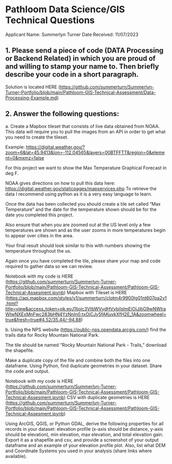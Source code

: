# Pathloom Data Science/GIS Technical Questions

Applicant Name: Summerlyn Turner            Date Received: 11/07/2023

## 1. Please send a piece of code (DATA Processing or Backend Related) in which you are proud of and willing to stamp your name to. Then briefly describe your code in a short paragraph.

Solution is located HERE (https://github.com/summerturn/Summerlyn-Turner-Portfolio/blob/main/Pathloom-GIS-Technical-Assessment/Data-Processing-Example.md)

## 2. Answer the following questions:

 a. Create a Mapbox tileset that consists of live data obtained from NOAA. This data will require you to pull the images from an API in order to get what you need to create the tileset.

   Example: https://digital.weather.gov/?zoom=6&lat=45.9413&lon=-112.04565&layers=00BTFFTT&region=0&element=0&mxmz=false 

   For this project we want to show the Max Temperature Graphical Forecast in deg F.

   NOAA gives directions on how to pull this data here: https://digital.weather.gov/staticpages/mapservices.php
   To retrieve the data I recommend using python as it is a very easy language to learn.

   Once the data has been collected you should create a tile set called “Max Temperature” and the date for the temperature shown should be for the date you completed this project.

   Also ensure that when you are zoomed out at the US level only a few temperatures are shown and as the user zooms in more temperatures begin to appear over cities in the area. 

   Your final result should look similar to this with numbers showing the temperature throughout the us.

   Again once you have completed the tile, please share your map and code required to gather data so we can review.

   Notebook with my code is HERE (https://github.com/summerturn/Summerlyn-Turner-Portfolio/blob/main/Pathloom-GIS-Technical-Assessment/Pathloom-GIS-Technical-Assesment.ipynb)
   Mapbox with Tileset is HERE (https://api.mapbox.com/styles/v1/summerturn/clotm4r9900lg01nt607pa2v1.html?title=view&access_token=pk.eyJ1Ijoic3VtbWVydHVybiIsImEiOiJjbG9wNWlraWIwNXExMnFwc283bHN4YzNnIn0.txOjCJy5fAKuvkXfH2E_1A&zoomwheel=true&fresh=true#4.52/35.44/-94.88)

 b. Using the NPS website (https://public-nps.opendata.arcgis.com/)  find the trails data for Rocky Mountain National Park. 

   The tile should be named “Rocky Mountain National Park - Trails,” download the shapefile.

   Make a duplicate copy of the file and combine both the files into one dataframe. Using Python, find duplicate geometries in your dataset. Share the code and output.

   Notebook with my code is HERE (https://github.com/summerturn/Summerlyn-Turner-Portfolio/blob/main/Pathloom-GIS-Technical-Assessment/Pathloom-GIS-Technical-Assesment.ipynb)
   CSV with duplicate geometries is HERE (https://github.com/summerturn/Summerlyn-Turner-Portfolio/blob/main/Pathloom-GIS-Technical-Assessment/Pathloom-GIS-Technical-Assesment.ipynb)

   Using ArcGIS, QGIS, or Python GDAL, derive the following properties for all records in your dataset: 
     elevation profile (x-axis should be distance, y-axis should be elevation), 
     min elevation, 
     max elevation, 
     and total elevation gain. 
     Export it as a shapefile and csv, 
     and provide a screenshot of your output dataframe and an example of your elevation profile plot. 
     Also, list what DEM and Coordinate Systems you used in your analysis (share links where available).

